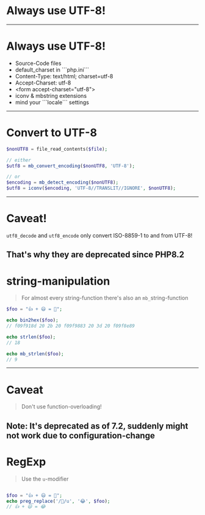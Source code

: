 # Always use UTF-8!
---
# Always use UTF-8!

* <!-- .element: class="fragment"-->Source-Code files
* <!-- .element: class="fragment"-->default_charset in ```php.ini```
* <!-- .element: class="fragment"-->Content-Type: text/html; charset=utf-8
* <!-- .element: class="fragment"-->Accept-Charset: utf-8
* <!-- .element: class="fragment"-->&lt;form accept-charset="utf-8">
* <!-- .element: class="fragment"-->iconv & mbstring extensions
* <!-- .element: class="fragment"-->mind your ```locale``` settings
---
# Convert to UTF-8

```php
$nonUTF8 = file_read_contents($file);

// either
$utf8 = mb_convert_encoding($nonUTF8, 'UTF-8');

// or
$encoding = mb_detect_encoding($nonUTF8);
$utf8 = iconv($encoding, 'UTF-8//TRANSLIT//IGNORE', $nonUTF8);
```
---
# Caveat!

```utf8_decode``` and ```utf8_encode``` only convert ISO-8859-1 to and from UTF-8!

That's why they are deprecated since PHP8.2
---
# string-manipulation

> For almost every string-function there's also an ```mb_```string-function

```php
$foo = "👍 + 😃 = 🎉";

echo bin2hex($foo);
// f09f918d 20 2b 20 f09f9883 20 3d 20 f09f8e89

echo strlen($foo);
// 18

echo mb_strlen($foo);
// 9
```
---
# Caveat

> Don't use function-overloading!

Note: It's deprecated as of 7.2, suddenly might not work due to configuration-change
---
# RegExp

> Use the ```u```-modifier

```php

$foo = "👍 + 😃 = 🎉";
echo preg_replace('/🎉/u', '😂', $foo);
// 👍 + 😃 = 😂
```
